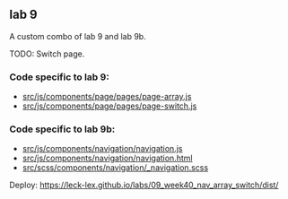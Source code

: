## lab 9

A custom combo of lab 9 and lab 9b.

TODO: Switch page.

### Code specific to lab 9:
- [src/js/components/page/pages/page-array.js](src/js/components/page/pages/page-array.js)
- [src/js/components/page/pages/page-switch.js](src/js/components/page/pages/page-switch.js)

### Code specific to lab 9b:
- [src/js/components/navigation/navigation.js](src/js/components/navigation/navigation.js)
- [src/js/components/navigation/navigation.html](src/js/components/navigation/navigation.html)
- [src/scss/components/navigation/_navigation.scss](src/scss/components/navigation/_navigation.scss)

Deploy: https://leck-lex.github.io/labs/09_week40_nav_array_switch/dist/